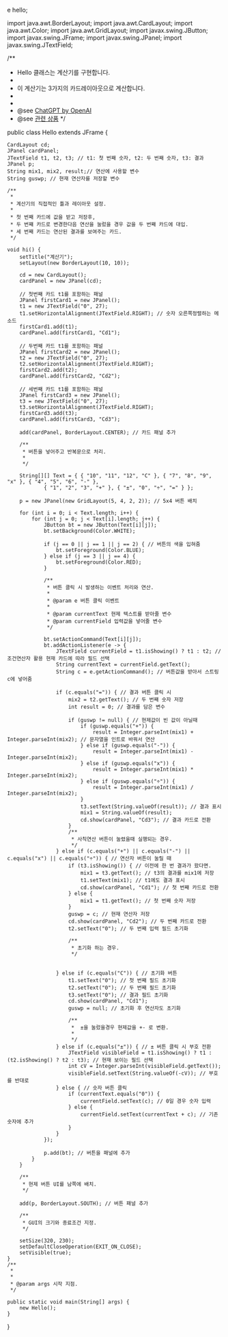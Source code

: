 e hello;

import java.awt.BorderLayout;
import java.awt.CardLayout;
import java.awt.Color;
import java.awt.GridLayout;
import javax.swing.JButton;
import javax.swing.JFrame;
import javax.swing.JPanel;
import javax.swing.JTextField;

/**
 * Hello 클래스는 계산기를 구현합니다.
 * 
 * 이 계산기는 3가지의 카드레이아웃으로 계산합니다.
 * 
 * 
 * @see <a href="https://openai.com/chatgpt">ChatGPT by OpenAI</a>
 * @see <a href="https://www.yes24.com/Product/Goods/95717011">관련 상품</a>
 */

public class Hello extends JFrame {

	CardLayout cd;
	JPanel cardPanel;
	JTextField t1, t2, t3; // t1: 첫 번째 숫자, t2: 두 번째 숫자, t3: 결과
	JPanel p;
	String mix1, mix2, result;// 연산에 사용할 변수
	String guswp; // 현재 연산자를 저장할 변수

	/**
	 * 
	 * 계산기의 직접적인 틀과 레이아웃 설정.
	 * 
	 * 첫 번째 카드에 값을 받고 저장후,
	 * 두 번쨰 카드로 변경한다음 연산을 눌렀을 경우 값을 두 번째 카드에 대입.
	 * 세 번째 카드는 연산된 결과를 보여주는 카드.
	 */

	void hi() {
		setTitle("계산기");
		setLayout(new BorderLayout(10, 10));

		cd = new CardLayout();
		cardPanel = new JPanel(cd);

		// 첫번째 카드 t1를 포함하는 패널
		JPanel firstCard1 = new JPanel();
		t1 = new JTextField("0", 27);
		t1.setHorizontalAlignment(JTextField.RIGHT); // 숫자 오른쪽정렬하는 메소드
		firstCard1.add(t1);
		cardPanel.add(firstCard1, "Cd1");

		// 두번째 카드 t1를 포함하는 패널
		JPanel firstCard2 = new JPanel();
		t2 = new JTextField("0", 27);
		t2.setHorizontalAlignment(JTextField.RIGHT);
		firstCard2.add(t2);
		cardPanel.add(firstCard2, "Cd2");

		// 세번째 카드 t1를 포함하는 패널
		JPanel firstCard3 = new JPanel();
		t3 = new JTextField("0", 27);
		t3.setHorizontalAlignment(JTextField.RIGHT);
		firstCard3.add(t3);
		cardPanel.add(firstCard3, "Cd3");

		add(cardPanel, BorderLayout.CENTER); // 카드 패널 추가

		/**
		 * 버튼을 넣어주고 반복문으로 처리.
		 * 
		 */

		String[][] Text = { { "10", "11", "12", "C" }, { "7", "8", "9", "x" }, { "4", "5", "6", "-" },
				{ "1", "2", "3", "+" }, { "±", "0", "÷", "=" } };

		p = new JPanel(new GridLayout(5, 4, 2, 2)); // 5x4 버튼 배치

		for (int i = 0; i < Text.length; i++) {
			for (int j = 0; j < Text[i].length; j++) {
				JButton bt = new JButton(Text[i][j]);
				bt.setBackground(Color.WHITE);

				if (j == 0 || j == 1 || j == 2) { // 버튼의 색을 입혀줌
					bt.setForeground(Color.BLUE);
				} else if (j == 3 || j == 4) {
					bt.setForeground(Color.RED);
				}

				/**
				 * 버튼 클릭 시 발생하는 이벤트 처리와 연산.
				 * 
				 * @param e 버튼 클릭 이벤트
				 * 
				 * @param currentText 현제 텍스트를 받아줄 변수 
				 * @param currentField 입력값을 넣어줄 변수
				 */

				bt.setActionCommand(Text[i][j]);
				bt.addActionListener(e -> {
					JTextField currentField = t1.isShowing() ? t1 : t2; // 조건연산자 활용 현재 카드에 따라 필드 선택
					String currentText = currentField.getText();
					String c = e.getActionCommand(); // 버튼값을 받아서 스트링 c에 넣어줌

					if (c.equals("=")) { // 결과 버튼 클릭 시
						mix2 = t2.getText(); // 두 번째 숫자 저장
						int result = 0; // 결과를 담은 변수

						if (guswp != null) { // 현제값이 빈 값이 아닐때
							if (guswp.equals("+")) {
								result = Integer.parseInt(mix1) + Integer.parseInt(mix2); // 문자열을 인트로 바꿔서 연산
							} else if (guswp.equals("-")) {
								result = Integer.parseInt(mix1) - Integer.parseInt(mix2);
							} else if (guswp.equals("x")) {
								result = Integer.parseInt(mix1) * Integer.parseInt(mix2);
							} else if (guswp.equals("÷")) {
								result = Integer.parseInt(mix1) / Integer.parseInt(mix2);
							}
							t3.setText(String.valueOf(result)); // 결과 표시
							mix1 = String.valueOf(result);
							cd.show(cardPanel, "Cd3"); // 결과 카드로 전환
						}
						/**
						 * 사칙연산 버튼이 눌렸을때 실행되는 경우.
						 */
					} else if (c.equals("+") || c.equals("-") || c.equals("x") || c.equals("÷")) { // 연산자 버튼이 눌릴 때
						if (t3.isShowing()) { // 이전에 한 번 결과가 왔다면.
							mix1 = t3.getText(); // t3의 결과를 mix1에 저장
							t1.setText(mix1); // t1에도 결과 표시
							cd.show(cardPanel, "Cd1"); // 첫 번째 카드로 전환
						} else {
							mix1 = t1.getText(); // 첫 번째 숫자 저장
						}
						guswp = c; // 현재 연산자 저장
						cd.show(cardPanel, "Cd2"); // 두 번째 카드로 전환
						t2.setText("0"); // 두 번째 입력 필드 초기화
						
						/**
						 * 초기화 하는 경우.
						 */
						
						
					} else if (c.equals("C")) { // 초기화 버튼
						t1.setText("0"); // 첫 번째 필드 초기화
						t2.setText("0"); // 두 번째 필드 초기화
						t3.setText("0"); // 결과 필드 초기화
						cd.show(cardPanel, "Cd1");
						guswp = null; // 초기화 후 연산자도 초기화

						/**
						 *  ±을 눌렀을경우 현제값을 +- 로 변환.
						 * 
						 */
					} else if (c.equals("±")) { // ± 버튼 클릭 시 부호 전환
						JTextField visibleField = t1.isShowing() ? t1 : (t2.isShowing() ? t2 : t3); // 현재 보이는 필드 선택
						int cV = Integer.parseInt(visibleField.getText());
						visibleField.setText(String.valueOf(-cV)); // 부호를 반대로
					} else { // 숫자 버튼 클릭
						if (currentText.equals("0")) {
							currentField.setText(c); // 0일 경우 숫자 입력
						} else {
							currentField.setText(currentText + c); // 기존 숫자에 추가
						}
					}
				});

				p.add(bt); // 버튼을 패널에 추가
			}
		}
		
		/**
		 * 현제 버튼 UI를 남쪽에 배치.
		 */

		add(p, BorderLayout.SOUTH); // 버튼 패널 추가

		/**
		 * GUI의 크기와 종료조건 지정.
		 */
		
		setSize(320, 230);
		setDefaultCloseOperation(EXIT_ON_CLOSE);
		setVisible(true);
	}
	/**
	 * 
	 * 
	 * @param args 시작 지점.
	 */

	public static void main(String[] args) {
		new Hello();
	}
}
